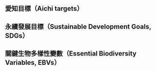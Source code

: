 


## 愛知目標（Aichi targets）





## 永續發展目標（Sustainable Development Goals, SDGs）





## 關鍵生物多樣性變數（Essential Biodiversity Variables, EBVs）


